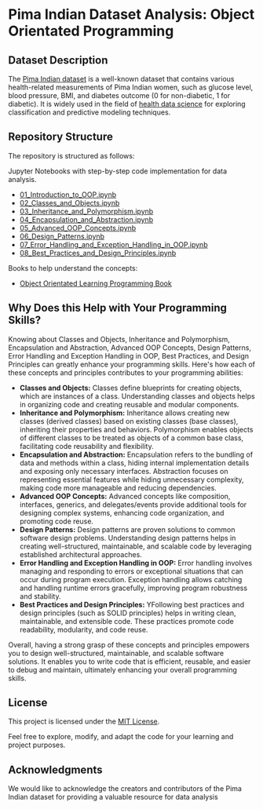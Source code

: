 # Pima Indian Dataset Analysis: Object Orientated Programming

## Dataset Description

The [Pima Indian dataset](https://github.com/cloudpedagogy/data-science-programming/blob/main/books/Pima_Indian_Dataset.ipynb) is a well-known dataset that contains various health-related measurements of Pima Indian women, such as glucose level, blood pressure, BMI, and diabetes outcome (0 for non-diabetic, 1 for diabetic). It is widely used in the field of [health data science](https://github.com/cloudpedagogy/data-science-programming/blob/main/books/Health_Data_Science.ipynb) for exploring classification and predictive modeling techniques.

## Repository Structure
The repository is structured as follows:

Jupyter Notebooks with step-by-step code implementation for data analysis.
  - [01_Introduction_to_OOP.ipynb](https://github.com/cloudpedagogy/data-science-programming/blob/main/object-oriented-python/01_Introduction_to_OOP.ipynb)
  - [02_Classes_and_Objects.ipynb](https://github.com/cloudpedagogy/data-science-programming/blob/main/object-oriented-python/02_Classes_and_Objects.ipynb)
  - [03_Inheritance_and_Polymorphism.ipynb](https://github.com/cloudpedagogy/data-science-programming/blob/main/object-oriented-python/03_Inheritance_and_Polymorphism.ipynb)
  - [04_Encapsulation_and_Abstraction.ipynb](https://github.com/cloudpedagogy/data-science-programming/blob/main/object-oriented-python/04_Encapsulation_and_Abstraction.ipynb)
  - [05_Advanced_OOP_Concepts.ipynb](https://github.com/cloudpedagogy/data-science-programming/blob/main/object-oriented-python/05_Advanced_OOP_Concepts.ipynb)
  - [06_Design_Patterns.ipynb](https://github.com/cloudpedagogy/data-science-programming/blob/main/object-oriented-python/06_Design_Patterns.ipynb)
  - [07_Error_Handling_and_Exception_Handling_in_OOP.ipynb](https://github.com/cloudpedagogy/data-science-programming/blob/main/object-oriented-python/07_Error_Handling_and_Exception_Handling_in_OOP.ipynb)
  - [08_Best_Practices_and_Design_Principles.ipynb](https://github.com/cloudpedagogy/data-science-programming/blob/main/object-oriented-python/08_Best_Practices_and_Design_Principles.ipynb)

Books to help understand the concepts:
  - [Object Orientated Learning Programming Book](https://github.com/cloudpedagogy/books/blob/main/Object_Orientated_Programming.ipynb)

## Why Does this Help with Your Programming Skills?
Knowing about Classes and Objects, Inheritance and Polymorphism, Encapsulation and Abstraction, Advanced OOP Concepts, Design Patterns, Error Handling and Exception Handling in OOP, Best Practices, and Design Principles can greatly enhance your programming skills. Here's how each of these concepts and principles contributes to your programming abilities:


- **Classes and Objects:** Classes define blueprints for creating objects, which are instances of a class. Understanding classes and objects helps in organizing code and creating reusable and modular components.
- **Inheritance and Polymorphism:** Inheritance allows creating new classes (derived classes) based on existing classes (base classes), inheriting their properties and behaviors. Polymorphism enables objects of different classes to be treated as objects of a common base class, facilitating code reusability and flexibility.
- **Encapsulation and Abstraction:** Encapsulation refers to the bundling of data and methods within a class, hiding internal implementation details and exposing only necessary interfaces. Abstraction focuses on representing essential features while hiding unnecessary complexity, making code more manageable and reducing dependencies.
- **Advanced OOP Concepts:** Advanced concepts like composition, interfaces, generics, and delegates/events provide additional tools for designing complex systems, enhancing code organization, and promoting code reuse.
- **Design Patterns:** Design patterns are proven solutions to common software design problems. Understanding design patterns helps in creating well-structured, maintainable, and scalable code by leveraging established architectural approaches.
- **Error Handling and Exception Handling in OOP:** Error handling involves managing and responding to errors or exceptional situations that can occur during program execution. Exception handling allows catching and handling runtime errors gracefully, improving program robustness and stability.
- **Best Practices and Design Principles:** YFollowing best practices and design principles (such as SOLID principles) helps in writing clean, maintainable, and extensible code. These practices promote code readability, modularity, and code reuse.

Overall, having a strong grasp of these concepts and principles empowers you to design well-structured, maintainable, and scalable software solutions. It enables you to write code that is efficient, reusable, and easier to debug and maintain, ultimately enhancing your overall programming skills.


## License
This project is licensed under the [MIT License](LICENSE).

Feel free to explore, modify, and adapt the code for your learning and project purposes.

## Acknowledgments
We would like to acknowledge the creators and contributors of the Pima Indian dataset for providing a valuable resource for data analysis
